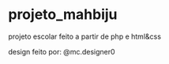 # projeto_mahbiju
projeto escolar feito a partir de php e html&css

design feito por: @mc.designer0
